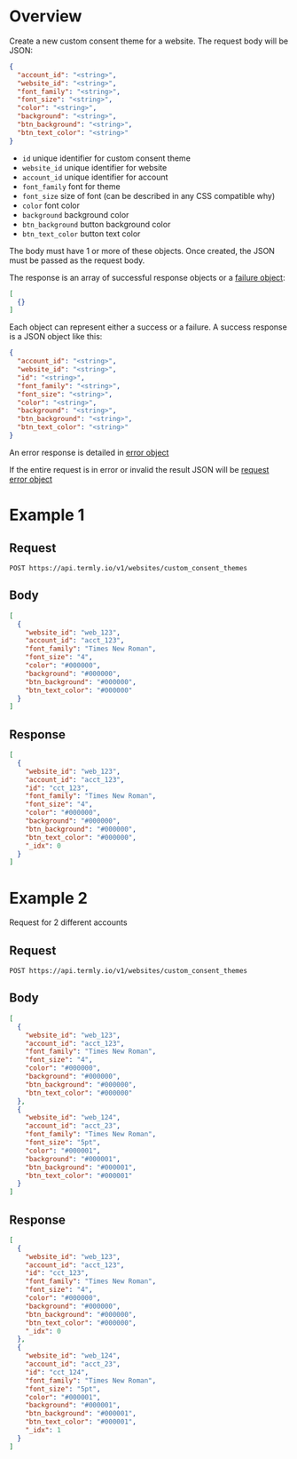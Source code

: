 # Overview

Create a new custom consent theme for a website. The request body will be JSON:

```JSON
{
  "account_id": "<string>",
  "website_id": "<string>",
  "font_family": "<string>",
  "font_size": "<string>",
  "color": "<string>",
  "background": "<string>",
  "btn_background": "<string>",
  "btn_text_color": "<string>"
}
```

* `id` unique identifier for custom consent theme
* `website_id` unique identifier for website
* `account_id` unique identifier for account
* `font_family` font for theme
* `font_size` size of font (can be described in any CSS compatible why)
* `color` font color
* `background` background color
* `btn_background` button background color
* `btn_text_color` button text color

The body must have 1 or more of these objects.  Once created, the JSON must be passed as the request body.

The response is an array of successful response objects or a [failure object](../error_object.md):

```JSON
[
  {}
]
```

Each object can represent either a success or a failure. A success response is a JSON object like this:

```JSON
{
  "account_id": "<string>",
  "website_id": "<string>",
  "id": "<string>",
  "font_family": "<string>",
  "font_size": "<string>",
  "color": "<string>",
  "background": "<string>",
  "btn_background": "<string>",
  "btn_text_color": "<string>"
}
```

An error response is detailed in [error object](../error_object.md#post-put-delete-error-object)

If the entire request is in error or invalid the result JSON will be [request error object](../request_errors.md)

# Example 1

## Request

```
POST https://api.termly.io/v1/websites/custom_consent_themes
```

## Body

```JSON
[
  {
    "website_id": "web_123",
    "account_id": "acct_123",
    "font_family": "Times New Roman",
    "font_size": "4",
    "color": "#000000",
    "background": "#000000",
    "btn_background": "#000000",
    "btn_text_color": "#000000"
  }
]
```

## Response

```JSON
[
  {
    "website_id": "web_123",
    "account_id": "acct_123",
    "id": "cct_123",
    "font_family": "Times New Roman",
    "font_size": "4",
    "color": "#000000",
    "background": "#000000",
    "btn_background": "#000000",
    "btn_text_color": "#000000",
    "_idx": 0
  }
]
```

# Example 2

Request for 2 different accounts

## Request

```
POST https://api.termly.io/v1/websites/custom_consent_themes
```

## Body

```JSON
[
  {
    "website_id": "web_123",
    "account_id": "acct_123",
    "font_family": "Times New Roman",
    "font_size": "4",
    "color": "#000000",
    "background": "#000000",
    "btn_background": "#000000",
    "btn_text_color": "#000000"
  },
  {
    "website_id": "web_124",
    "account_id": "acct_23",
    "font_family": "Times New Roman",
    "font_size": "5pt",
    "color": "#000001",
    "background": "#000001",
    "btn_background": "#000001",
    "btn_text_color": "#000001"
  }
]
```

## Response

```JSON
[
  {
    "website_id": "web_123",
    "account_id": "acct_123",
    "id": "cct_123",
    "font_family": "Times New Roman",
    "font_size": "4",
    "color": "#000000",
    "background": "#000000",
    "btn_background": "#000000",
    "btn_text_color": "#000000",
    "_idx": 0
  },
  {
    "website_id": "web_124",
    "account_id": "acct_23",
    "id": "cct_124",
    "font_family": "Times New Roman",
    "font_size": "5pt",
    "color": "#000001",
    "background": "#000001",
    "btn_background": "#000001",
    "btn_text_color": "#000001",
    "_idx": 1
  }
]
```
